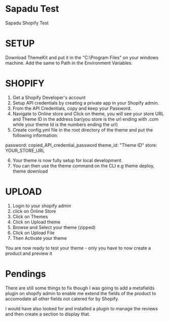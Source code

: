 # Sapadu Test
Sapadu Shopify Test

# SETUP
Download ThemeKit and put it in the "C:\Program Files" on your windows machine. Add the same to Path in the Environment Variables.

# SHOPIFY 
1. Get a Shopify Developer's account
2. Setup API credentials by creating a private app in your Shopify admin.
3. From the API Credentials, copy and keep your Password. 
4. Navigate to Online store and Click on theme, you will see your store URL and Theme ID in the address bar(you store is the url ending with .com while your theme Id is the numbers ending the url)
5. Create config.yml file in the root directory of the theme and put the following information:
  
  password: copied_API_credential_password
  theme_id: "Theme ID"
  store: YOUR_STORE_URL

6. Your theme is now fully setup for local development.
7. You can then use the theme command on the CLI e.g theme deploy, theme download

# UPLOAD

1. Login to your shopify admin
2. click on Online Store
3. Click on Themes
4. Click on Upload theme
5. Browse and Select your theme (zipped)
6. Click on Upload File
7. Then Activate your theme

You are now ready to test your theme - only you have to now create a product and preview it

# Pendings
There are still some things to fix though
I was going to add a metafields plugin on shopify admin to enable me extend the fields of the product to accomodate all other fields not catered for by Shopify. 

I would have also looked for and installed a plugin to manage the reviews and then create a section to display that.
 

